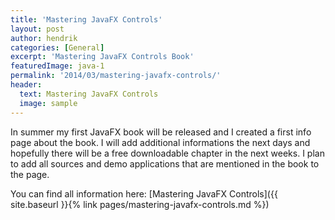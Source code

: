 ```yaml
---
title: 'Mastering JavaFX Controls'
layout: post
author: hendrik
categories: [General]
excerpt: 'Mastering JavaFX Controls Book'
featuredImage: java-1
permalink: '2014/03/mastering-javafx-controls/'
header:
  text: Mastering JavaFX Controls
  image: sample
---
```

In summer my first JavaFX book will be released and I created a first info page about the book. I will add additional informations the next days and hopefully there will be a free downloadable chapter in the next weeks. I plan to add all sources and demo applications that are mentioned in the book to the page.

You can find all information here: [Mastering JavaFX Controls]({{ site.baseurl }}{% link pages/mastering-javafx-controls.md %})
